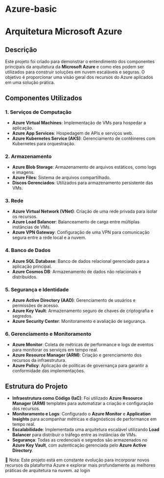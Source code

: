 # Azure-basic
# Arquitetura Microsoft Azure

## Descrição
Este projeto foi criado para demonstrar o entendimento dos componentes principais da arquitetura da **Microsoft Azure** e como eles podem ser utilizados para construir soluções em nuvem escaláveis e seguras. O objetivo é proporcionar uma visão geral dos recursos do Azure aplicados em uma solução prática.

## Componentes Utilizados

### 1. **Serviços de Computação**
   - **Azure Virtual Machines**: Implementação de VMs para hospedar a aplicação.
   - **Azure App Services**: Hospedagem de APIs e serviços web.
   - **Azure Kubernetes Service (AKS)**: Gerenciamento de contêineres com Kubernetes para orquestração.

### 2. **Armazenamento**
   - **Azure Blob Storage**: Armazenamento de arquivos estáticos, como logs e imagens.
   - **Azure Files**: Sistema de arquivos compartilhado.
   - **Discos Gerenciados**: Utilizados para armazenamento persistente das VMs.

### 3. **Rede**
   - **Azure Virtual Network (VNet)**: Criação de uma rede privada para isolar os recursos.
   - **Azure Load Balancer**: Balanceamento de carga entre múltiplas instâncias de VMs.
   - **Azure VPN Gateway**: Configuração de uma VPN para comunicação segura entre a rede local e a nuvem.

### 4. **Banco de Dados**
   - **Azure SQL Database**: Banco de dados relacional gerenciado para a aplicação principal.
   - **Azure Cosmos DB**: Armazenamento de dados não relacionais e distribuídos.

### 5. **Segurança e Identidade**
   - **Azure Active Directory (AAD)**: Gerenciamento de usuários e permissões de acesso.
   - **Azure Key Vault**: Armazenamento seguro de chaves de criptografia e segredos.
   - **Azure Security Center**: Monitoramento e avaliação de segurança.

### 6. **Gerenciamento e Monitoramento**
   - **Azure Monitor**: Coleta de métricas de performance e logs de eventos para monitorar os serviços em tempo real.
   - **Azure Resource Manager (ARM)**: Criação e gerenciamento dos recursos da infraestrutura.
   - **Azure Policy**: Aplicação de políticas de governança para garantir a conformidade das implementações.

## Estrutura do Projeto

- **Infraestrutura como Código (IaC)**: Foi utilizado **Azure Resource Manager (ARM)** templates para automatizar a criação e configuração dos recursos.
- **Monitoramento e Logs**: Configurado o **Azure Monitor** e **Application Insights** para acompanhar métricas e diagnósticos de performance em tempo real.
- **Escalabilidade**: Implementada uma arquitetura escalável utilizando **Load Balancer** para distribuir o tráfego entre as instâncias de VMs.
- **Segurança**: Todas as credenciais e segredos são armazenados no **Azure Key Vault**, com autenticação gerenciada pelo **Azure Active Directory**.


📌 Nota: Este projeto está em constante evolução para incorporar novos recursos da plataforma Azure e explorar mais profundamente as melhores práticas de arquitetura na nuvem.
az login
